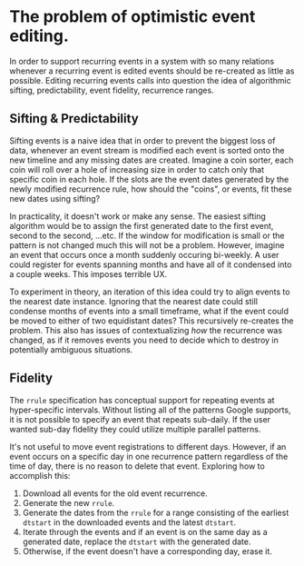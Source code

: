 # The problem of optimistic event editing.

In order to support recurring events in a system with so many relations whenever a recurring event is edited events should be re-created as little as possible. Editing recurring events calls into question the idea of algorithmic sifting, predictability, event fidelity, recurrence ranges.

## Sifting & Predictability

Sifting events is a naive idea that in order to prevent the biggest loss of data, whenever an event stream is modified each event is sorted onto the new timeline and any missing dates are created. Imagine a coin sorter, each coin will roll over a hole of increasing size in order to catch only that specific coin in each hole. If the slots are the event dates generated by the newly modified recurrence rule, how should the "coins", or events, fit these new dates using sifting?

In practicality, it doesn't work or make any sense. The easiest sifting algorithm would be to assign the first generated date to the first event, second to the second, ...etc. If the window for modification is small or the pattern is not changed much this will not be a problem. However, imagine an event that occurs once a month suddenly occuring bi-weekly. A user could register for events spanning months and have all of it condensed into a couple weeks. This imposes terrible UX.

To experiment in theory, an iteration of this idea could try to align events to the nearest date instance. Ignoring that the nearest date could still condense months of events into a small timeframe, what if the event could be moved to either of two equidistant dates? This recursively re-creates the problem. This also has issues of contextualizing _how_ the recurrence was changed, as if it removes events you need to decide which to destroy in potentially ambiguous situations.

## Fidelity

The `rrule` specification has conceptual support for repeating events at hyper-specific intervals. Without listing all of the patterns Google supports, it is not possible to specify an event that repeats sub-daily. If the user wanted sub-day fidelity they could utilize multiple parallel patterns.

It's not useful to move event registrations to different days. However, if an event occurs on a specific day in one recurrence pattern regardless of the time of day, there is no reason to delete that event. Exploring how to accomplish this:

1. Download all events for the old event recurrence.
2. Generate the new `rrule`.
3. Generate the dates from the `rrule` for a range consisting of the earliest `dtstart` in the downloaded events and the latest `dtstart`.
4. Iterate through the events and if an event is on the same day as a generated date, replace the `dtstart` with the generated date.
5. Otherwise, if the event doesn't have a corresponding day, erase it.
